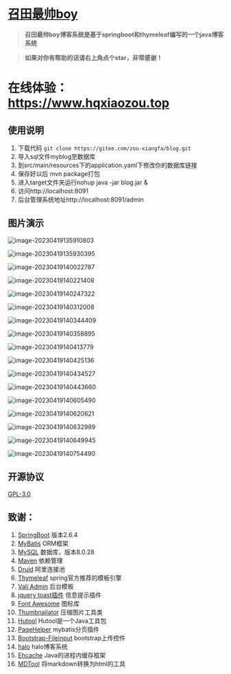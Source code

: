 <h1><a href="https://www.hqxiaozou.top">召田最帅boy</a></h1>

>  **召田最帅boy博客系统是基于springboot和thymeleaf编写的一个java博客系统**

>  **如果对你有帮助的话请右上角点个star，非常感谢！**

# 在线体验：https://www.hqxiaozou.top

## 使用说明

1. 下载代码
   `git clone https://gitee.com/zou-xiangfa/blog.git`
2. 导入sql文件myblog至数据库
3. 到src/main/resources下的application.yaml下修改你的数据库链接
4. 保存好以后 mvn package打包
5. 进入target文件夹运行nohup java -jar blog.jar &
6. 访问http://localhost:8091
7. 后台管理系统地址http://localhost:8091/admin

## 图片演示

![image-20230419135910803](https://gitee.com/zou-xiangfa/blog/raw/master/imgs/01.png)

![image-20230419135930395](https://gitee.com/zou-xiangfa/blog/raw/master/imgs/02.png)

![image-20230419140022787](https://gitee.com/zou-xiangfa/blog/raw/master/imgs/03.png)

![image-20230419140221408](https://gitee.com/zou-xiangfa/blog/raw/master/imgs/04.png)

![image-20230419140247322](https://gitee.com/zou-xiangfa/blog/raw/master/imgs/05.png)

![image-20230419140312008](https://gitee.com/zou-xiangfa/blog/raw/master/imgs/06.png)

![image-20230419140344409](https://gitee.com/zou-xiangfa/blog/raw/master/imgs/07.png)

![image-20230419140358895](https://gitee.com/zou-xiangfa/blog/raw/master/imgs/08.png)

![image-20230419140413779](https://gitee.com/zou-xiangfa/blog/raw/master/imgs/09.png)

![image-20230419140425136](https://gitee.com/zou-xiangfa/blog/raw/master/imgs/10.png)

![image-20230419140434527](https://gitee.com/zou-xiangfa/blog/raw/master/imgs/11.png)

![image-20230419140443660](https://gitee.com/zou-xiangfa/blog/raw/master/imgs/12.png)

![image-20230419140605490](https://gitee.com/zou-xiangfa/blog/raw/master/imgs/14.png)

![image-20230419140620621](https://gitee.com/zou-xiangfa/blog/raw/master/imgs/15.png)

![image-20230419140632989](https://gitee.com/zou-xiangfa/blog/raw/master/imgs/16.png)

![image-20230419140649945](https://gitee.com/zou-xiangfa/blog/raw/master/imgs/18.png)

![image-20230419140754490](https://gitee.com/zou-xiangfa/blog/raw/master/imgs/19.png)

## 开源协议

[GPL-3.0](/LICENSE)

## 致谢：

1. [SpringBoot](http://spring.io/projects/spring-boot) 版本2.6.4
2. [MyBatis](http://www.mybatis.org/mybatis-3/) ORM框架
3. [MySQL](https://www.mysql.com/) 数据库，版本8.0.28
4. [Maven](http://maven.apache.org/)  依赖管理
5. [Druid](https://github.com/alibaba/druid/) 阿里连接池
6. [Thymeleaf](https://www.thymeleaf.org/) spring官方推荐的模板引擎
7. [Vali Admin](https://github.com/pratikborsadiya/vali-admin) 后台模板
8. [jquery toast插件](http://www.jqueryfuns.com/resource/2412) 信息提示插件
9. [Font Awesome](http://www.fontawesome.com.cn/faicons/) 图标库
10. [Thumbnailator](https://github.com/coobird/thumbnailator) 压缩图片工具类
11. [Hutool](http://hutool.mydoc.io/) Hutool是一个Java工具包
12. [PageHelper](https://pagehelper.github.io/) mybatis分页插件
13. [Bootstrap-Fileinput](https://github.com/kartik-v/bootstrap-fileinput) bootstrap上传控件
14. [halo](https://github.com/ruibaby/halo)  halo博客系统
15. [Ehcache](http://www.ehcache.org/) Java的进程内缓存框架
16. [MDTool](https://github.com/cevin15/MDTool) 将markdown转换为html的工具